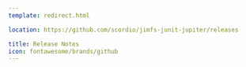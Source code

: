 ```yaml
---
template: redirect.html

location: https://github.com/scordio/jimfs-junit-jupiter/releases

title: Release Notes
icon: fontawesome/brands/github
---
```

